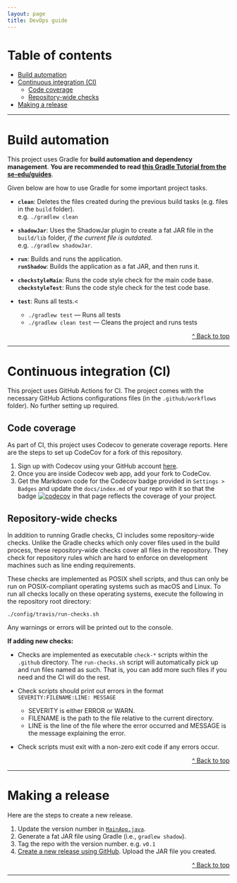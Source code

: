 ```yaml
---
layout: page
title: DevOps guide
---
```


# Table of contents

* [Build automation](#build-automation)
* [Continuous integration (CI)](#continuous-integration-ci)
  * [Code coverage](#code-coverage)
  * [Repository-wide checks](#repository-wide-checks)
* [Making a release](#making-a-release)

--------------------------------------------------------------------------------------------------------------------

# Build automation

This project uses Gradle for **build automation and dependency management**. **You are recommended to read [this Gradle Tutorial from the se-edu/guides](https://se-education.org/guides/tutorials/gradle.html)**.


Given below are how to use Gradle for some important project tasks.

* **`clean`**: Deletes the files created during the previous build tasks (e.g. files in the `build` folder).<br>
  e.g. `./gradlew clean`

* **`shadowJar`**: Uses the ShadowJar plugin to create a fat JAR file in the `build/lib` folder, *if the current file is outdated*.<br>
  e.g. `./gradlew shadowJar`.

* **`run`**: Builds and runs the application.<br>
  **`runShadow`**: Builds the application as a fat JAR, and then runs it.

* **`checkstyleMain`**: Runs the code style check for the main code base.<br>
  **`checkstyleTest`**: Runs the code style check for the test code base.

* **`test`**: Runs all tests.<
  * `./gradlew test` — Runs all tests
  * `./gradlew clean test` — Cleans the project and runs tests

<div style="text-align: right"><a href="https://ay2021s1-cs2103t-f13-4.github.io/tp/DevOps.html#">^ Back to top</a></div>

--------------------------------------------------------------------------------------------------------------------

# Continuous integration (CI)

This project uses GitHub Actions for CI. The project comes with the necessary GitHub Actions configurations files (in the `.github/workflows` folder). No further setting up required.

## Code coverage

As part of CI, this project uses Codecov to generate coverage reports. Here are the steps to set up CodeCov for a fork of this repository.

1. Sign up with Codecov using your GitHub account [here](https://codecov.io/signup).
1. Once you are inside Codecov web app, add your fork to CodeCov.
1. Get the Markdown code for the Codecov badge provided in `Settings > Badges` and update the `docs/index.md` of your repo with it so that the badge [![codecov](https://codecov.io/gh/AY2021S1-CS2103T-F13-4/tp/branch/master/graph/badge.svg)](https://codecov.io/gh/AY2021S1-CS2103T-F13-4/tp) in that page reflects the coverage of your project.

## Repository-wide checks

In addition to running Gradle checks, CI includes some repository-wide checks. Unlike the Gradle checks which only cover files used in the build process, these repository-wide checks cover all files in the repository. They check for repository rules which are hard to enforce on development machines such as line ending requirements.

These checks are implemented as POSIX shell scripts, and thus can only be run on POSIX-compliant operating systems such as macOS and Linux. To run all checks locally on these operating systems, execute the following in the repository root directory:

`./config/travis/run-checks.sh`

Any warnings or errors will be printed out to the console.

**If adding new checks:**

* Checks are implemented as executable `check-*` scripts within the `.github` directory. The `run-checks.sh` script will automatically pick up and run files named as such. That is, you can add more such files if you need and the CI will do the rest.

* Check scripts should print out errors in the format `SEVERITY:FILENAME:LINE: MESSAGE`
  * SEVERITY is either ERROR or WARN.
  * FILENAME is the path to the file relative to the current directory.
  * LINE is the line of the file where the error occurred and MESSAGE is the message explaining the error.

* Check scripts must exit with a non-zero exit code if any errors occur.

<div style="text-align: right"><a href="https://ay2021s1-cs2103t-f13-4.github.io/tp/DevOps.html#">^ Back to top</a></div>

--------------------------------------------------------------------------------------------------------------------

# Making a release

Here are the steps to create a new release.

1. Update the version number in [`MainApp.java`](https://github.com/AY2021S1-CS2103T-F13-4/tp/blob/master/src/main/java/seedu/simplykitchen/MainApp.java).
1. Generate a fat JAR file using Gradle (i.e., `gradlew shadow`).
1. Tag the repo with the version number. e.g. `v0.1`
1. [Create a new release using GitHub](https://help.github.com/articles/creating-releases/). Upload the JAR file you created.

<div style="text-align: right"><a href="https://ay2021s1-cs2103t-f13-4.github.io/tp/DevOps.html#">^ Back to top</a></div>

--------------------------------------------------------------------------------------------------------------------
